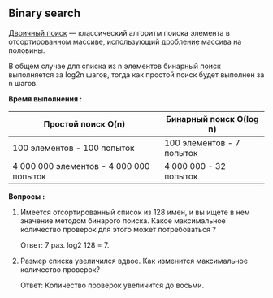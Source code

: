 ## Binary search

[Двоичный поиск](https://en.wikipedia.org/wiki/Binary_search_algorithm) — классический алгоритм поиска элемента в отсортированном массиве, использующий дробление массива на половины.

В общем случае для списка из n элементов бинарный поиск выполняется за log2n шагов, тогда как простой поиск будет выполнен за n шагов.

**Время выполнения :**

Простой поиск O(n) | Бинарный поиск O(log n)
---------------|----------------
100 элементов - 100 попыток | 100 элементов - 7 попыток
4 000 000 элементов - 4 000 000 попыток | 4 000 000 - 32 попыток

**Вопросы :**
1. Имеется отсортированный список из 128 имен, и вы ищете в нем значение методом бинарого поиска. Какое максимальное количество проверок для этого может потребоваться ?

    Ответ: 7 раз. log2 128 = 7.
2. Размер списка увеличился вдвое. Как изменится максимальное количество проверок?

    Ответ: Количество проверок увеличится до восьми.

    
